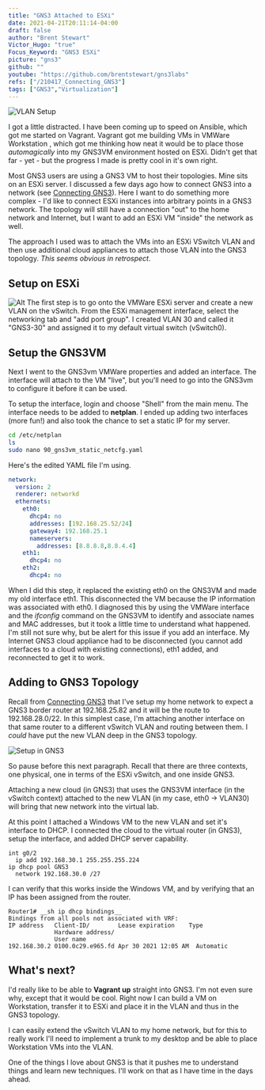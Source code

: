```yaml
---
title: "GNS3 Attached to ESXi"
date: 2021-04-21T20:11:14-04:00
draft: false
author: "Brent Stewart"
Victor_Hugo: "true"
Focus_Keyword: "GNS3 ESXi"
picture: "gns3"
github: ""
youtube: "https://github.com/brentstewart/gns3labs"
refs: ["/210417_Connecting_GNS3"]
tags: ["GNS3","Virtualization"]
---
```


![VLAN Setup](/210421_GNS3-30.png#floatsmallleft)

I got a little distracted.  I have been coming up to speed on Ansible, which got me started on Vagrant.  Vagrant got me building VMs in VMWare Workstation , which got me thinking how neat it would be to place those _automagically_ into my GNS3VM environment hosted on ESXi.  Didn't get that far - yet  - but the progress I made is pretty cool in it's own right.

Most GNS3 users are using a GNS3 VM to host their topologies.  Mine sits on an ESXi server.  I discussed a few days ago how to connect GNS3 into a network (see [Connecting GNS3](/posts/210417_connecting_gns3)). Here I want to do something more complex - I'd like to connect ESXi instances into arbitrary points in a GNS3 network.  The topology will still have a connection "out" to the home network and Internet, but I want to add an ESXi VM "inside" the network as well.

The approach I used was to attach the VMs into an ESXi VSwitch VLAN and then use additional cloud appliances to attach those VLAN into the GNS3 topology.  _This seems obvious in retrospect_.

## Setup on ESXi
![Alt](/210422_GNS3Shell.png#floatsmallright)
The first step is to go onto the VMWare ESXi server and create a new VLAN on the vSwitch.  From the ESXi management interface, select the networking tab and "add port group".  I created VLAN 30 and called it "GNS3-30" and assigned it to my default virtual switch (vSwitch0).



## Setup the GNS3VM

Next I went to the GNS3vm VMWare properties and added an interface.  The interface will attach to the VM "live", but you'll need to go into the GNS3vm to configure it before it can be used.

To setup the interface, login and choose "Shell" from the main menu.  The interface needs to be added to __netplan__.  I ended up adding two interfaces (more fun!) and also took the chance to set a static IP for my server.

```bash
cd /etc/netplan  
ls  
sudo nano 90_gns3vm_static_netcfg.yaml  
```

Here's the edited YAML file I'm using.

```yaml
network:
  version: 2  
  renderer: networkd  
  ethernets:  
    eth0:  
      dhcp4: no  
      addresses: [192.168.25.52/24]  
      gateway4: 192.168.25.1  
      nameservers:  
        addresses: [8.8.8.8,8.8.4.4]  
    eth1:  
      dhcp4: no  
    eth2:  
      dhcp4: no  
```

When I did this step, it replaced the existing eth0 on the GNS3VM and made my old interface eth1.  This disconnected the VM because the IP information was associated with eth0.  I diagnosed this by using the VMWare interface and the _ifconfig_ command on the GNS3VM to identify and associate names and MAC addresses, but it took a little time to understand what happened.  I'm still not sure why, but be alert for this issue if you add an interface.  My Internet GNS3 cloud appliance had to be disconnected (you cannot add interfaces to a cloud with existing connections), eth1 added, and reconnected to get it to work.

## Adding to GNS3 Topology
Recall from [Connecting GNS3](/posts/210417_connecting_gns3/) that I've setup my home network to expect a GNS3 border router at 192.168.25.82 and it will be the route to 192.168.28.0/22.  In this simplest case, I'm attaching another interface on that same router to a different vSwitch VLAN and routing between them.  I _could_ have put the new VLAN deep in the GNS3 topology.

![Setup in GNS3](/210422_AddingACloud.png#center)

So pause before this next paragraph.  Recall that there are three contexts, one physical, one in terms of the ESXi vSwitch, and one inside GNS3.

Attaching a new cloud (in GNS3) that uses the GNS3VM interface (in the vSwitch context) attached to the new VLAN (in my case, eth0 -> VLAN30) will bring that new network into the virtual lab.

At this point I attached a Windows VM to the new VLAN and set it's interface to DHCP.  I connected the cloud to the virtual router (in GNS3), setup the interface, and added DHCP server capability.

```plaintext
int g0/2  
  ip add 192.168.30.1 255.255.255.224  
ip dhcp pool GNS3  
  network 192.168.30.0 /27  
```

I can verify that this works inside the Windows VM, and by verifying that an IP has been assigned from the router.

```plaintext
Router1# __sh ip dhcp bindings__  
Bindings from all pools not associated with VRF:  
IP address   Client-ID/        Lease expiration    Type
             Hardware address/  
             User name  
192.168.30.2 0100.0c29.e965.fd Apr 30 2021 12:05 AM  Automatic
```

## What's next?
I'd really like to be able to __Vagrant up__ straight into GNS3.  I'm not even sure why, except that it would be cool.  Right now I can build a VM on Workstation, transfer it to ESXi and place it in the VLAN and thus in the GNS3 topology.

I can easily extend the vSwitch VLAN to my home network, but for this to really work I'll need to implement a trunk to my desktop and be able to place Workstation VMs into the VLAN.  

One of the things I love about GNS3 is that it pushes me to understand things and learn new techniques.  I'll work on that as I have time in the days ahead.